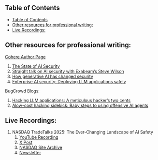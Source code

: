 ## Table of Contents

- [Table of Contents](#table-of-contents)
- [Other resources for professional writing:](#other-resources-for-professional-writing)
- [Live Recordings:](#live-recordings)

## Other resources for professional writing:

[Cohere Author Page](https://cohere.com/blog/authors/adsdawson)
   1. [The State of AI Security](https://cohere.com/blog/the-state-of-ai-security)
   2. [Straight talk on AI security with Exabeam’s Steve Wilson](https://cohere.com/blog/straight-talk-on-ai-security-with-exabeams-steve-wilson)
   3. [How generative AI has changed security](https://cohere.com/blog/how-generative-ai-has-changed-security-2)
   4. [Enterprise AI security: Deploying LLM applications safely](https://cohere.com/blog/enterprise-ai-security-deploying-llm-applications-safely)

BugCrowd Blogs:
   1. [Hacking LLM applications: A meticulous hacker’s two cents](https://www.bugcrowd.com/blog/hacking-llm-applications-a-meticulous-hackers-two-cents/)
   2. [A ​​low-cost hacking sidekick: Baby steps to using offensive AI agents](https://www.bugcrowd.com/blog/a-low-cost-hacking-sidekick-baby-steps-to-using-offensive-ai-agents/)

## Live Recordings:

1. NASDAQ TradeTalks 2025: The Ever-Changing Landscape of AI Safety
   1. [YouTube Recording](https://www.youtube.com/watch?v=kWJyrbWsRNk)
   2. [X Post](https://x.com/TradeTalks/status/1910011018417152209)
   3. [NASDAQ Site Archive](https://www.nasdaq.com/tradetalks)
   4. [Newsletter](https://nd.nasdaq.com/index.php/email/emailWebview?email=MzAzLVFLTS00NjMAAAGZvtyL08Ia-vzz6UkWW2Cy1pxd4KKA_IB971Vv4isec8ZPn9Yn4zf6SN6GDxFLlqHXhOeIcraIZ1_20-X0JHaPFQJAiOmMFrvSAw)
